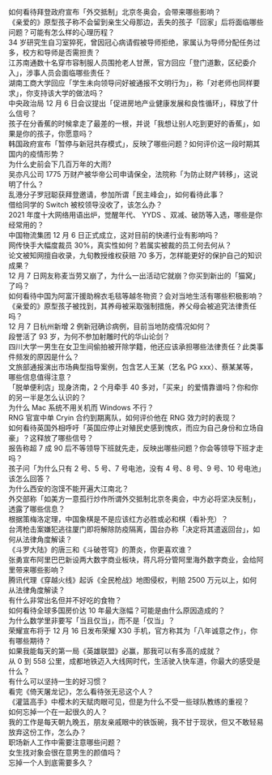 如何看待拜登政府宣布「外交抵制」北京冬奥会，会带来哪些影响？  
《亲爱的》原型孩子称不会留到亲生父母那边，丢失的孩子「回家」后将面临哪些问题？可能有怎么样的心理历程？  
34 岁研究生自习室猝死，曾因冠心病请假被导师拒绝，家属认为导师分配任务过多，校方和导师是否需担责？  
江苏南通数十名穿市容制服人员围抢老人甘蔗，官方回应「登门道歉，区纪委介入」，涉事人员会面临哪些责任？  
湖南工商大学回应「学生未向领导问好被通报不文明行为」，称「对老师也同样要求」，你支持该大学的做法吗？  
中央政治局 12 月 6 日会议提出「促进房地产业健康发展和良性循环」，释放了什么信号？  
孩子在分香蕉的时候拿走了最差的一根，并说「我想让别人吃到更好的香蕉」，如果是你的孩子，你愿意吗？  
韩国政府宣布「暂停与新冠共存模式」，反映了哪些问题？如何评价这一段时期其国内的疫情形势？  
为什么史前会下几百万年的大雨?  
吴亦凡公司 1775 万财产被华帝公司申请保全，法院称「为防止财产转移」，这说明了什么？  
乱港分子罗冠聪获拜登邀请，参加所谓「民主峰会」，如何看待此事？  
借给同学的 Switch 被校领导没收了，该怎么办？  
2021 年度十大网络用语出炉，觉醒年代、 YYDS 、双减、破防等入选，哪些是你经常用的？  
中国物流集团 12 月 6 日正式成立，这对目前的快递行业有影响吗？  
网传快手大幅度裁员 30%，真实性如何？若属实被裁的员工何去何从？  
论文被知网擅自收录，九旬教授维权获赔 70 多万，怎样能更好的保护自己的知识成果？  
12 月 7 日网友称麦当劳又崩了，为什么一出活动它就崩？你买到新出的「猫窝」了吗？  
如何看待中国为阿富汗援助棉衣毛毯等越冬物资？会对当地生活有哪些积极影响？  
《亲爱的》原型孩子被找到，其养母被采取强制措施，养父母会被追究法律责任吗？  
12 月 7 日杭州新增 2 例新冠确诊病例，目前当地防疫情况如何？  
段誉活了 93 岁，为何不参加射雕时代的华山论剑？  
四川大学一男生在女卫生间偷拍被开除学籍，他还应该承担哪些法律责任？此类事件频发的原因是什么？  
文旅部通报演出市场典型指导案例，包含艺人王某（艺名 PG xxx）、蔡某某等，哪些信息值得注意？  
「脱单便利店」现身济南，2 个月牵手 40 多对，「买来」的爱情靠谱吗？你和你的另一半是怎么认识的？  
为什么 Mac 系统不用关机而 Windows 不行？  
RNG 官宣中单 Cryin 合约到期离队，如何评价他在 RNG 效力时的表现？  
如何看待英国外相呼吁「英国应停止对殖民史感到愧疚，而应为自己身份和立场自豪」？这释放了哪些信号？  
报告称超 7 成 90 后不等领导下班就先走，反映出哪些问题？你会等领导下班才走吗？  
孩子问「为什么只有 2 号、5 号、7 号电池，没有 4 号、8 号、9 号、10 号电池」该怎么回答？  
为什么西安的泡馍不能开遍大江南北？  
外交部称「如美方一意孤行炒作所谓外交抵制北京冬奥会，中方必将坚决反制」，透露了哪些信息？  
根据策梅洛定理，中国象棋是不是应该红方必胜或必和棋（看补充）？  
台湾枪击案嫌犯逃往厦门即将解除防疫隔离，国台办称「决定将其遣返回台」，如何从法律角度解读？  
《斗罗大陆》的唐三和《斗破苍穹》的萧炎，你更喜欢谁？  
张勇宣布阿里巴巴新设两大数字商业板块，蒋凡将分管阿里海外数字商业，会给阿里带来哪些影响？  
腾讯代理《穿越火线》起诉《全民枪战》地图侵权，判赔 2500 万元以上，如何从法律角度解读？  
有什么非常出名但并不好吃的食物？  
如何看待全球多国房价达 10 年最大涨幅？可能是由什么原因造成的？  
为什么数学里非要写「当且仅当」，而不是「仅当」？  
荣耀宣布将于 12 月 16 日发布荣耀 X30 手机，官方称其为「八年诚意之作」，你有哪些期待？  
如果我能每天的第一局《英雄联盟》必赢，那我可以有多高的成就？  
从 0 到 558 公里，成都地铁迈入大线网时代，生活驶入快车道，你最大的感受是什么？  
有什么可以坚持一生的好习惯？  
看完《倚天屠龙记》，怎么看待张无忌这个人？  
《灌篮高手》中樱木的天赋肉眼可见，但是为什么不受一些球队教练的重视？  
如何忘掉一个在一起很久的人？  
我的工作是每天朝九晚五，朋友亲戚眼中的铁饭碗，我不甘于现状，但又不敢轻易放弃这份工作，怎么办？  
职场新人工作中需要注意哪些问题？  
女生找对象会很在意男生的颜值吗？  
忘掉一个人到底需要多久？  
